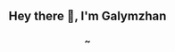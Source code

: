 <h2 align="center">Hey there 👋, I'm Galymzhan</h2>
<h3 align="center">~</h3>

   
<!--<a href="https://linkedin.com/in/galymzhantolepbergen" target="blank"><img align="center" src="https://raw.githubusercontent.com/rahuldkjain/github-profile-readme-generator/master/src/images/icons/Social/linked-in-alt.svg" alt="galymzhantolepbergen" height="15" width="20" /></a>--> 

<!--![Profile viewers](https://visitor-badge.laobi.icu/badge?page_id=galymzhantolepbergen.galymzhantolepbergen) --> 
<!--[![KnlnKS's LeetCode stats](https://leetcode-stats-six.vercel.app/?username=galymzhantolepbergen&theme=dark)](https://github.com/galymzhantolepbergen/leetcode-stats) --> 
<br>

<!--  <img src="https://github-readme-streak-stats.herokuapp.com/?user=galymzhantolepbergen"/ --> 


<!-- ![Galymzhan's GitHub stats](https://github-readme-stats.vercel.app/api?username=galymzhantolepbergen&theme=algolia&show_icons=true) -->
<!--![My GitHub stats](https://github-readme-stats.vercel.app/api?username=galymzhantolepbergen&show_icons=true&theme=algolia) -->






